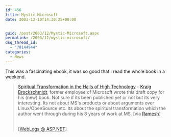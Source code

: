 ```yaml
---
id: 456
title: Mystic Microsoft
date: 2003-12-10T14:30:25+00:00


guid: /post/2003/12/Mystic-Microsoft.aspx
permalink: /2003/12/mystic-microsoft/
dsq_thread_id:
  - "78144944"
categories:
  - News
---
```

<body xmlns="http://www.w3.org/1999/xhtml">
    <div class="Section1">
        <p>
            This was a fascinating ebook, it was so good that I read the whole book in a weekend.
        </p>
        <blockquote style='margin-top:5.0pt;margin-bottom:5.0pt'> 
        <p>
            <a href="http://www.anandasangha.net/mysticmicrosoft/index.htm" title="http://www.anandasangha.net/mysticmicrosoft/index.htm">Spiritual
            Transformation in the Halls of High Technology</a> - <a href="http://www.anandasangha.net/mysticmicrosoft/AbouttheAuthor.htm" title="http://www.anandasangha.net/mysticmicrosoft/AbouttheAuthor.htm">Kraig
            Brockschmidt</a>, former employee of Microsoft wrote this draft copy for his (new)
            book. Not sure if its been published yet or not but its very interesting. Its not
            about MS's products or about&#160;arguments&#160;over Linux/OpenSource etc. Its about
            the spiritual transformation which the author went through during his 8 years of work
            at MS. [via <a href="http://ramesharu.blogspot.com/" title="http://ramesharu.blogspot.com/">Ramesh</a>]
        </p>
        <p class="MsoNormal">
            <br />
            [<a href="http://weblogs.asp.net/ashben/posts/41808.aspx">WebLogs @ ASP.NET</a>]
        </p>
        </blockquote>
    </div>
</body>